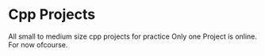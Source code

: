 # Cpp Projects
 All small to medium size cpp projects for practice
 Only one Project is online. For now ofcourse.
